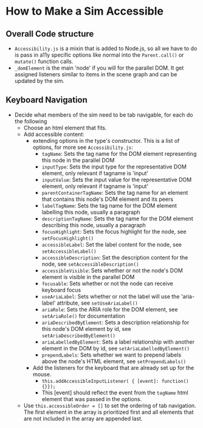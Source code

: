 

# How to Make a Sim Accessible

## Overall Code structure

* `Accessibility.js` is a mixin that is added to Node.js, so all we have to do is pass in a11y specific
options like normal into the `Parent.call()` or `mutate()` function calls.
* `_domElement` is the main 'node' if you will for the parallel DOM. It get assigned listeners similar to items in the 
 scene graph and can be updated by the sim.

## Keyboard Navigation

+ Decide what members of the sim need to be tab navigable, for each do the following
  * Choose an html element that fits.
  * Add accessible content:
    + extending options in the type's constructor. This is a list of options, for more see `Accessibility.js`:
      * `tagName`: Sets the tag name for the DOM element representing this node in the parallel DOM
      * `inputType`: Sets the input type for the representative DOM element, only relevant if tagname is 'input'
      * `inputValue`: Sets the input value for the representative DOM element, only relevant if tagname is 'input'
      * `parentContainerTagName`: Sets the tag name for an element that contains this node's DOM element and its peers
      * `labelTagName`: Sets the tag name for the DOM element labelling this node, usually a paragraph
      * `descriptionTagName`: Sets the tag name for the DOM element describing this node, usually a paragraph
      * `focusHighlight`: Sets the focus highlight for the node, see `setFocusHighlight()`
      * `accessibleLabel`: Set the label content for the node, see `setAccessibleLabel()`
      * `accessibleDescription`: Set the description content for the node, see `setAccessibleDescription()`
      * `accessibleVisible`: Sets whether or not the node's DOM element is visible in the parallel DOM
      * `focusable`: Sets whether or not the node can receive keyboard focus
      * `useAriaLabel`: Sets whether or not the label will use the 'aria-label' attribute, see `setUseAriaLabel()`
      * `ariaRole`: Sets the ARIA role for the DOM element, see `setAriaRole()` for documentation
      * `ariaDescribedByElement`: Sets a description relationship for this node's DOM element by id, see `setAriaDescribedByElement()`
      * `ariaLabelledByElement`: Sets a label relationship with another element in the DOM by id, see `setAriaLabelledByElement()`
      * `prependLabels`: Sets whether we want to prepend labels above the node's HTML element, see `setPrependLabels()` 
    + Add the listeners for the keyboard that are already set up for the mouse.
        * `this.addAccessibleInputListener( { [event]: function(){}});` 
        * This [event] should reflect the event from the `tagName` html element that was passed in the options.
  * Use `this.accessibleOrder = []` to set the ordering of tab navigation. The first element in the array
  is prioritized first and all elements that are not included in the array are appended last.
